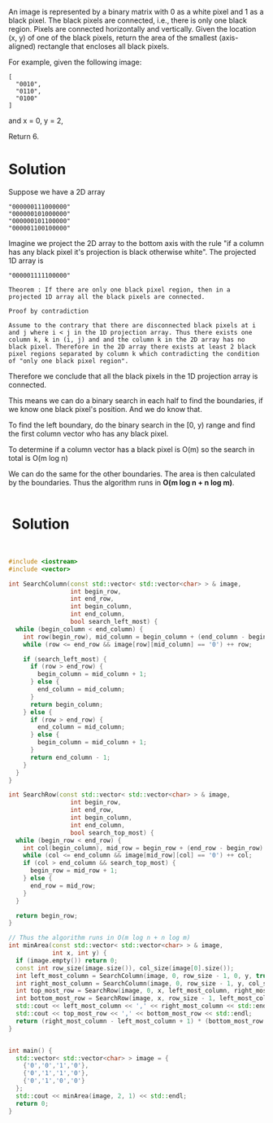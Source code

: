 
An image is represented by a binary matrix with 0 as a white pixel and 1 as a black pixel. The black pixels are connected, i.e., there is only one black region. Pixels are connected horizontally and vertically. Given the location (x, y) of one of the black pixels, return the area of the smallest (axis-aligned) rectangle that encloses all black pixels.

For example, given the following image:

```
[
  "0010",
  "0110",
  "0100"
]
```

and x = 0, y = 2,

 

Return 6.

# Solution

Suppose we have a 2D array

```
"000000111000000"
"000000101000000"
"000000101100000"
"000001100100000"
```

Imagine we project the 2D array to the bottom axis with the rule "if a column has any black pixel it's projection is black otherwise white". The projected 1D array is

``` "000001111100000"  ```

```
Theorem : If there are only one black pixel region, then in a projected 1D array all the black pixels are connected.

Proof by contradiction

Assume to the contrary that there are disconnected black pixels at i and j where i < j in the 1D projection array. Thus there exists one
column k, k in (i, j) and and the column k in the 2D array has no black pixel. Therefore in the 2D array there exists at least 2 black
pixel regions separated by column k which contradicting the condition of "only one black pixel region".
```  

Therefore we conclude that all the black pixels in the 1D projection array is connected.
  
This means we can do a binary search in each half to find the boundaries, if we know one black pixel's position. And we do know that.

To find the left boundary, do the binary search in the [0, y) range and find the first column vector who has any black pixel.

To determine if a column vector has a black pixel is O(m) so the search in total is O(m log n)

We can do the same for the other boundaries. The area is then calculated by the boundaries.
Thus the algorithm runs in __O(m log n + n log m)__.  
  
#  Solution
                                                        
                                                        
```cpp
#include <iostream>
#include <vector>

int SearchColumn(const std::vector< std::vector<char> > & image,
                 int begin_row,
                 int end_row,
                 int begin_column,
                 int end_column,
                 bool search_left_most) {
  while (begin_column < end_column) {
    int row(begin_row), mid_column = begin_column + (end_column - begin_column) / 2;
    while (row <= end_row && image[row][mid_column] == '0') ++ row;

    if (search_left_most) {
      if (row > end_row) {
        begin_column = mid_column + 1;
      } else {
        end_column = mid_column;
      }
      return begin_column;
    } else {
      if (row > end_row) {
        end_column = mid_column;
      } else {
        begin_column = mid_column + 1;
      }
      return end_column - 1;
    }
  }
}

int SearchRow(const std::vector< std::vector<char> > & image,
                 int begin_row,
                 int end_row,
                 int begin_column,
                 int end_column,
                 bool search_top_most) {
  while (begin_row < end_row) {
    int col(begin_column), mid_row = begin_row + (end_row - begin_row) / 2;
    while (col <= end_column && image[mid_row][col] == '0') ++ col;
    if (col > end_column && search_top_most) {
      begin_row = mid_row + 1;
    } else {
      end_row = mid_row;
    }
  }

  return begin_row;
}

// Thus the algorithm runs in O(m log n + n log m)
int minArea(const std::vector< std::vector<char> > & image,
            int x, int y) {
  if (image.empty()) return 0;
  const int row_size(image.size()), col_size(image[0].size());
  int left_most_column = SearchColumn(image, 0, row_size - 1, 0, y, true);
  int right_most_column = SearchColumn(image, 0, row_size - 1, y, col_size - 1, false);
  int top_most_row = SearchRow(image, 0, x, left_most_column, right_most_column, true);
  int bottom_most_row = SearchRow(image, x, row_size - 1, left_most_column, right_most_column, false);
  std::cout << left_most_column << ',' << right_most_column << std::endl;
  std::cout << top_most_row << ',' << bottom_most_row << std::endl;
  return (right_most_column - left_most_column + 1) * (bottom_most_row - top_most_row + 1);
}


int main() {
  std::vector< std::vector<char> > image = {
    {'0','0','1','0'},
    {'0','1','1','0'},
    {'0','1','0','0'}
  };
  std::cout << minArea(image, 2, 1) << std::endl;
  return 0;
}

```


